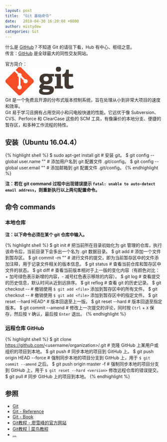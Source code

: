 ```yaml
---
layout: post
title:  "Git 基础命令"
date:   2018-04-30 16:20:08 +0800
author: mistydew
categories: Git
---
```

什么是 [GitHub](https://github.com)？不知道 Git 的请往下看，Hub 有中心、枢纽之意。<br>
传言：[GitHub](https://github.com) 是全球最大的同性交友网站。

官方简介：<br>
![git](/images/20180430/git.jpg)<br>
Git 是一个免费且开源的分布式版本控制系统，旨在处理从小到非常大项目的速度和效率。<br>
Git 易于学习且拥有占用空间小和闪电般快速的性能。它远优于像 Subversion、CVS、Perforce 和 ClearCase 这些的 SCM 工具，有像廉价的本地分支、便捷的暂存区，和多种工作流程的特性。

## 安装（Ubuntu 16.04.4）

{% highlight shell %}
$ sudo apt-get install git # 安装 git。
$ git config --global user.name "<username>" # 添加用户名到 git 配置文件 .git/config。
$ git config --global user.email "<useremail>" # 添加邮箱到 git 配置文件 .git/config。
{% endhighlight %}

**注：若在 git command 过程中出现错误提示 `fatal: unable to auto-detect email address`，则重新执行以上两句配置命令。**

## 命令 commands

### 本地仓库
**注：以下命令必须在某个 git 仓库中输入。**

{% highlight shell %}
$ git init # 把当前所在目录初始化为 git 管理的仓库，执行该命令后，当前目录下会多出一个名为 .git 数据目录。
$ git add <file> # 添加一个文件到暂存区。
$ git commit -m "<comments>" # 进行文件的提交，即为当前暂存区中的文件添加注释，用于记录文件相关的版本信息。
$ git status # 查看当前仓库和暂存区中文件的状态。
$ git diff # 查看当前版本相对于上一版的变化内容（有颜色对比：+ 加号绿色表示新增的内容，- 减号红色表示移除的内容）。
$ git log # 查看提交的历史信息，默认时间从近到远排序。
$ git reflog # 查看 git 的历史记录。
$ git checkout -- <flie> # 撤销使用 `$ git add <file>` 添加到暂存区中的所有文件。
$ git checkout -- <flie> # 撤销使用 `$ git add <file>` 添加到暂存区中的指定文件。
$ git reset --hard HEAD^ # 版本回退至上一版。
$ git reset --hard <version> # 版本回退至指定版本。
$ git commit --amend # 修改上一次提交的评论，同时按 `Ctrl` + `X` 保存，然后按 `Y` 确认，最后按 `Enter` 退出。
{% endhighlight %}

### 远程仓库 GitHub

{% highlight shell %}
$ git clone https://github.com/<username/organization>/<projectname>.git # 克隆 GitHub 上某用户或组织的项目到本地。
$ git push # 同步本地的项目到 GitHub 上。
$ git push origin HEAD --force # 强制同步本地的项目分支到 GitHub 上，用于 `$ git commit --amend` 之后。
$ git push origin master -f # 强制同步本地的项目分支到 GitHub 上，用于 `$ git reset --hard <version>` 修改远程仓库的错误提交。
$ git pull # 同步 GitHub 上的项目到本地。
{% endhighlight %}

## 参照
* [Git](https://git-scm.com)
* [Git - Reference](https://git-scm.com/docs)
* [Git - Book](https://git-scm.com/book/en/v2)
* [Git教程 - 廖雪峰的官方网站](https://www.liaoxuefeng.com/wiki/0013739516305929606dd18361248578c67b8067c8c017b000)
* [Git教程 \| 菜鸟教程](http://www.runoob.com/git/git-tutorial.html)
* [...](https://github.com/mistydew)
